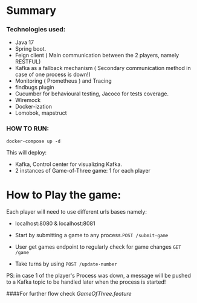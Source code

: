 # Summary
### Technologies used:
- Java 17
- Spring boot.
- Feign client ( Main communication between the 2 players, namely RESTFUL)
- Kafka as a fallback mechanism ( Secondary communication method in case of one process is down!)
- Monitoring ( Prometheus ) and Tracing
- findbugs plugin
- Cucumber for behavioural testing, Jacoco for tests coverage.
- Wiremock
- Docker-ization
- Lomobok, mapstruct
### HOW TO RUN:
`docker-compose up -d`

This will deploy:
- Kafka, Control center for visualizing Kafka.
- 2 instances of Game-of-Three game: 1 for each player

# How to Play the game:
Each player will need to use different urls bases namely:
- localhost:8080 & localhost:8081

- Start by submitting a game to any process.`POST /submit-game`
- User get games endpoint to regularly check for game changes `GET /game`
- Take turns by using `POST /update-number`


PS: in case 1 of the player's Process was down, a message will be pushed to a Kafka topic to be handled later when the process is started!

####For further flow check _GameOfThree.feature_
